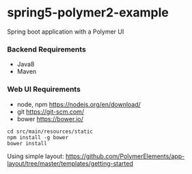 # spring5-polymer2-example
Spring boot application with a Polymer UI

### Backend Requirements

- Java8
- Maven

### Web UI Requirements

- node, npm https://nodejs.org/en/download/
- git https://git-scm.com/
- bower https://bower.io/

```
cd src/main/resources/static
npm install -g bower
bower install

```

Using simple layout:
https://github.com/PolymerElements/app-layout/tree/master/templates/getting-started




